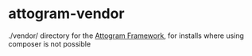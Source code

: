 # attogram-vendor
./vendor/ directory for the [Attogram Framework](https://github.com/attogram/attogram), for installs where using composer is not possible
